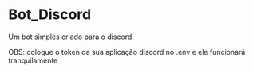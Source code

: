 ﻿# Bot_Discord
 
 Um bot simples criado para o discord
 
 OBS: coloque o token da sua aplicação discord no .env e ele funcionará tranquilamente
